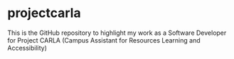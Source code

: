 # projectcarla
This is the GitHub repository to highlight my work as a Software Developer for Project CARLA (Campus Assistant for Resources Learning and Accessibility)

